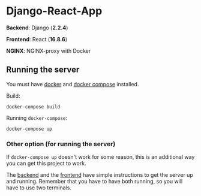 # Django-React-App

**Backend**: Django (**2.2.4**)

**Frontend**: React (**16.8.6**)

**NGINX**: NGINX-proxy with Docker

## Running the server

You must have [docker](https://www.docker.com/) and [docker compose](https://docs.docker.com/compose/) installed.

Build:

```
docker-compose build
```

Running `docker-compose`:

```
docker-compose up
```

### Other option (for running the server)

If `docker-compose up` doesn't work for some reason, this is an additional way you can get this project to work.

The [backend](https://github.com/endormi/django-react-app/tree/master/backend) and the [frontend](https://github.com/endormi/django-react-app/tree/master/frontend) have simple instructions to get the server up and running. Remember that you have to have both running, so you will have to use two terminals.
